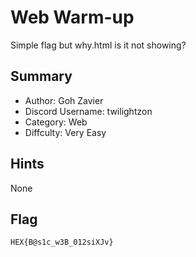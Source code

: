 # Web Warm-up

Simple flag but why.html is it not showing?

## Summary

- Author: Goh Zavier
- Discord Username: twilightzon
- Category: Web
- Diffculty: Very Easy

## Hints

None

## Flag

``HEX{B@s1c_w3B_012siXJv}``
